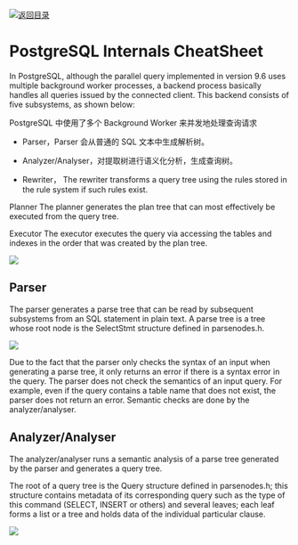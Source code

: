[![返回目录](https://parg.co/UCb)](https://github.com/wxyyxc1992/Awesome-CheatSheet)

# PostgreSQL Internals CheatSheet

In PostgreSQL, although the parallel query implemented in version 9.6 uses multiple background worker processes, a backend process basically handles all queries issued by the connected client. This backend consists of five subsystems, as shown below:

PostgreSQL 中使用了多个 Background Worker 来并发地处理查询请求

- Parser，Parser 会从普通的 SQL 文本中生成解析树。

- Analyzer/Analyser，对提取树进行语义化分析，生成查询树。

- Rewriter，
The rewriter transforms a query tree using the rules stored in the rule system if such rules exist.

Planner
The planner generates the plan tree that can most effectively be executed from the query tree.

Executor
The executor executes the query via accessing the tables and indexes in the order that was created by the plan tree.

![](https://ww1.sinaimg.cn/large/007rAy9hgy1fzheky40s5j30bq0bldfs.jpg)

## Parser

The parser generates a parse tree that can be read by subsequent subsystems from an SQL statement in plain text. A parse tree is a tree whose root node is the SelectStmt structure defined in parsenodes.h. 

![](https://ww1.sinaimg.cn/large/007rAy9hgy1fzheky40s5j30bq0bldfs.jpg)

Due to the fact that the parser only checks the syntax of an input when generating a parse tree, it only returns an error if there is a syntax error in the query. The parser does not check the semantics of an input query. For example, even if the query contains a table name that does not exist, the parser does not return an error. Semantic checks are done by the analyzer/analyser.

## Analyzer/Analyser

The analyzer/analyser runs a semantic analysis of a parse tree generated by the parser and generates a query tree.

The root of a query tree is the Query structure defined in parsenodes.h; this structure contains metadata of its corresponding query such as the type of this command (SELECT, INSERT or others) and several leaves; each leaf forms a list or a tree and holds data of the individual particular clause.

![](https://ww1.sinaimg.cn/large/007rAy9hgy1fzheky40s5j30bq0bldfs.jpg)

## 
